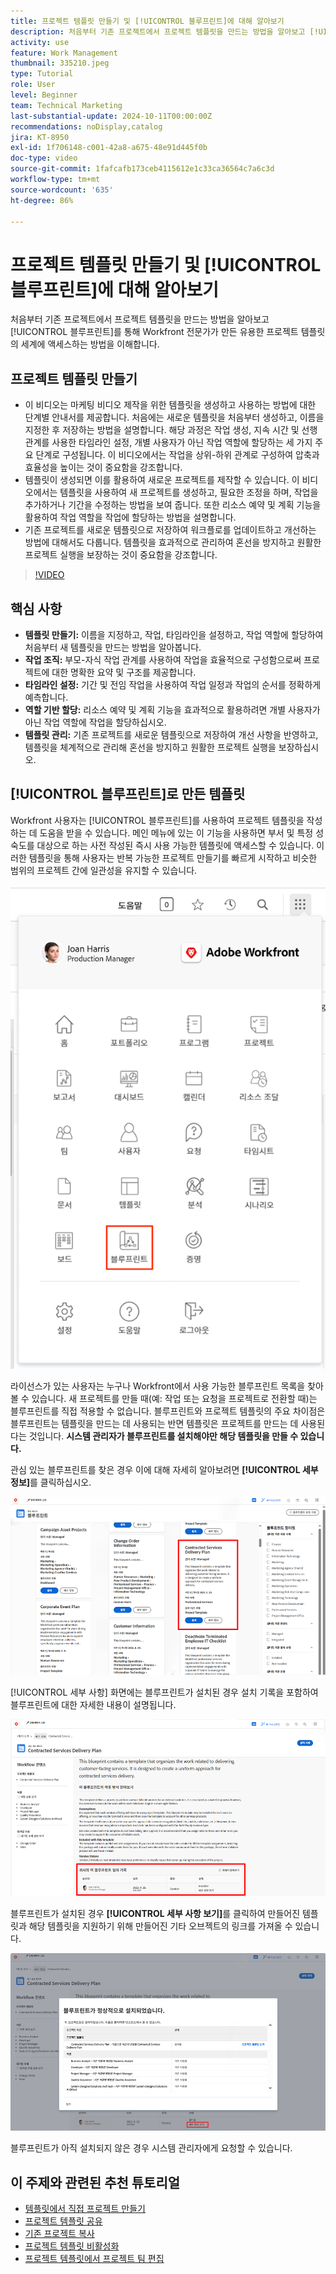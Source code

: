 ```yaml
---
title: 프로젝트 템플릿 만들기 및 [!UICONTROL 블루프린트]에 대해 알아보기
description: 처음부터 기존 프로젝트에서 프로젝트 템플릿을 만드는 방법을 알아보고 [!UICONTROL 블루프린트]를 통해 Workfront 전문가가 만든 유용한 프로젝트 템플릿의 세계에 액세스하는 방법을 이해합니다.
activity: use
feature: Work Management
thumbnail: 335210.jpeg
type: Tutorial
role: User
level: Beginner
team: Technical Marketing
last-substantial-update: 2024-10-11T00:00:00Z
recommendations: noDisplay,catalog
jira: KT-8950
exl-id: 1f706148-c001-42a8-a675-48e91d445f0b
doc-type: video
source-git-commit: 1fafcafb173ceb4115612e1c33ca36564c7a6c3d
workflow-type: tm+mt
source-wordcount: '635'
ht-degree: 86%

---
```


# 프로젝트 템플릿 만들기 및 [!UICONTROL 블루프린트]에 대해 알아보기


처음부터 기존 프로젝트에서 프로젝트 템플릿을 만드는 방법을 알아보고 [!UICONTROL 블루프린트]를 통해 Workfront 전문가가 만든 유용한 프로젝트 템플릿의 세계에 액세스하는 방법을 이해합니다.

## 프로젝트 템플릿 만들기

* 이 비디오는 마케팅 비디오 제작을 위한 템플릿을 생성하고 사용하는 방법에 대한 단계별 안내서를 제공합니다. 처음에는 새로운 템플릿을 처음부터 생성하고, 이름을 지정한 후 저장하는 방법을 설명합니다. 해당 과정은 작업 생성, 지속 시간 및 선행 관계를 사용한 타임라인 설정, 개별 사용자가 아닌 작업 역할에 할당하는 세 가지 주요 단계로 구성됩니다. 이 비디오에서는 작업을 상위-하위 관계로 구성하여 압축과 효율성을 높이는 것이 중요함을 강조합니다. 
* 템플릿이 생성되면 이를 활용하여 새로운 프로젝트를 제작할 수 있습니다. 이 비디오에서는 템플릿을 사용하여 새 프로젝트를 생성하고, 필요한 조정을 하며, 작업을 추가하거나 기간을 수정하는 방법을 보여 줍니다. 또한 리소스 예약 및 계획 기능을 활용하여 작업 역할을 작업에 할당하는 방법을 설명합니다. &#x200B;
* 기존 프로젝트를 새로운 템플릿으로 저장하여 워크플로를 업데이트하고 개선하는 방법에 대해서도 다룹니다.&#x200B; 템플릿을 효과적으로 관리하여 혼선을 방지하고 원활한 프로젝트 실행을 보장하는 것이 중요함을 강조합니다. &#x200B;

>[!VIDEO](https://video.tv.adobe.com/v/335210/?quality=12&learn=on)

## 핵심 사항

* **템플릿 만들기:** 이름을 지정하고, 작업, 타임라인을 설정하고, 작업 역할에 할당하여 처음부터 새 템플릿을 만드는 방법을 알아봅니다. &#x200B;
* **작업 조직:** 부모-자식 작업 관계를 사용하여 작업을 효율적으로 구성함으로써 프로젝트에 대한 명확한 요약 및 구조를 제공합니다. &#x200B;
* **타임라인 설정:** 기간 및 전임 작업을 사용하여 작업 일정과 작업의 순서를 정확하게 예측합니다. &#x200B;
* **역할 기반 할당:** 리소스 예약 및 계획 기능을 효과적으로 활용하려면 개별 사용자가 아닌 작업 역할에 작업을 할당하십시오. &#x200B;
* **템플릿 관리:** 기존 프로젝트를 새로운 템플릿으로 저장하여 개선 사항을 반영하고, 템플릿을 체계적으로 관리해 혼선을 방지하고 원활한 프로젝트 실행을 보장하십시오. &#x200B;


## [!UICONTROL 블루프린트]로 만든 템플릿

Workfront 사용자는 [!UICONTROL 블루프린트]를 사용하여 프로젝트 템플릿을 작성하는 데 도움을 받을 수 있습니다. 메인 메뉴에 있는 이 기능을 사용하면 부서 및 특정 성숙도를 대상으로 하는 사전 작성된 즉시 사용 가능한 템플릿에 액세스할 수 있습니다. 이러한 템플릿을 통해 사용자는 반복 가능한 프로젝트 만들기를 빠르게 시작하고 비슷한 범위의 프로젝트 간에 일관성을 유지할 수 있습니다.

![메인 메뉴의 블루프린트](assets/pt-blueprints-01.png)

라이선스가 있는 사용자는 누구나 Workfront에서 사용 가능한 블루프린트 목록을 찾아볼 수 있습니다. 새 프로젝트를 만들 때(예: 작업 또는 요청을 프로젝트로 전환할 때)는 블루프린트를 직접 적용할 수 없습니다. 블루프린트와 프로젝트 템플릿의 주요 차이점은 블루프린트는 템플릿을 만드는 데 사용되는 반면 템플릿은 프로젝트를 만드는 데 사용된다는 것입니다. **시스템 관리자가 블루프린트를 설치해야만 해당 템플릿을 만들 수 있습니다.**

관심 있는 블루프린트를 찾은 경우 이에 대해 자세히 알아보려면 **[!UICONTROL 세부 정보]**&#x200B;를 클릭하십시오.

![블루프린트 목록](assets/pt-blueprints-02.png)

[!UICONTROL 세부 사항] 화면에는 블루프린트가 설치된 경우 설치 기록을 포함하여 블루프린트에 대한 자세한 내용이 설명됩니다.

![블루프린트 사용에 대한 세부 사항](assets/pt-blueprints-03.png)

블루프린트가 설치된 경우 **[!UICONTROL 세부 사항 보기]**&#x200B;를 클릭하여 만들어진 템플릿과 해당 템플릿을 지원하기 위해 만들어진 기타 오브젝트의 링크를 가져올 수 있습니다.

![블루프린트 설치에 대한 세부 사항](assets/pt-blueprints-04.png)

블루프린트가 아직 설치되지 않은 경우 시스템 관리자에게 요청할 수 있습니다.

## 이 주제와 관련된 추천 튜토리얼

* [템플릿에서 직접 프로젝트 만들기](/help/manage-work/create-and-manage-project-templates/create-a-project-directly-from-a-template.md)
* [프로젝트 템플릿 공유](/help/manage-work/create-and-manage-project-templates/share-a-project-template.md)
* [기존 프로젝트 복사](/help/manage-work/manage-projects/copy-an-existing-project.md)
* [프로젝트 템플릿 비활성화](/help/manage-work/create-and-manage-project-templates/deactivate-a-project-template.md)
* [프로젝트 템플릿에서 프로젝트 팀 편집](/help/manage-work/create-and-manage-project-templates/edit-the-project-team-in-a-project-template.md)
